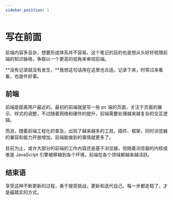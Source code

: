 ```yaml
---
sidebar_position: 1
---
```


# 写在前面

前端内容多且杂，想要形成体系并不容易。这个笔记的目的也是想从头好好梳理前端的知识脉络，争取以一个更高的视角来审视前端。

**没有记录就没有发生，**我想这句话用在这里也合适。记录下来，时常过来看看，也是件好事。

## 前端

前端是距离用户最近的。最初的前端就是写一些 pc 端的页面，关注于页面的展示、样式的调整，不过随着网络和硬件的提升，前端需要处理越来越复杂的交互逻辑。

而且，随着前端工程化的普及，出现了越来越多的工具、插件、框架，同时浏览器的兼容和能力开放增加，前端能做到的事情就更多了。

目前为止，或许大部分的前端的工作内容还是基于浏览器，但随着浏览器的内核或者是 JavaScript 引擎被移植到各个环境，前端在各个领域都越来越活跃。

## 结束语

享受这种不断更新的过程，勇于接受挑战，更新和迭代自己。每一步都走稳了，才是最踏实的方式。
